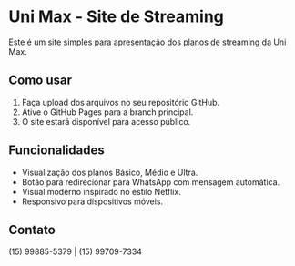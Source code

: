 # Uni Max - Site de Streaming

Este é um site simples para apresentação dos planos de streaming da Uni Max.

## Como usar

1. Faça upload dos arquivos no seu repositório GitHub.
2. Ative o GitHub Pages para a branch principal.
3. O site estará disponível para acesso público.

## Funcionalidades

- Visualização dos planos Básico, Médio e Ultra.
- Botão para redirecionar para WhatsApp com mensagem automática.
- Visual moderno inspirado no estilo Netflix.
- Responsivo para dispositivos móveis.

## Contato

(15) 99885-5379 | (15) 99709-7334
